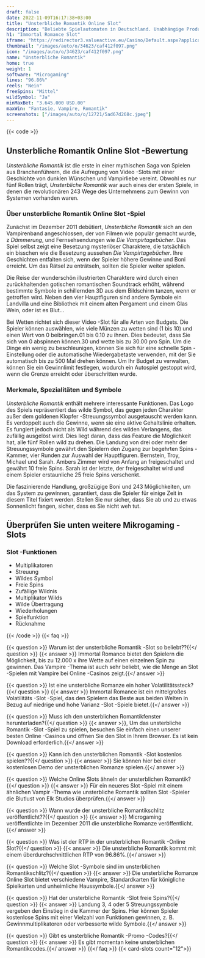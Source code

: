 ```yaml
---
draft: false
date: 2022-11-09T16:17:38+03:00
title: "Unsterbliche Romantik Online Slot"
description: "Beliebte Spielautomaten in Deutschland. Unabhängige Produktbewertungen und exklusive Anmeldeangebote. Jetzt spielen!"
h1: "Immortal Romance Slot"
iframe: "https://redirector3.valueactive.eu/Casino/Default.aspx?applicationid=1023&theme=quickfiressl&usertype=5&sext1=demo&sext2=demo&csid=1866&serverid=1866&variant=MIT-Demo&ul=EN&gameid=ImmortalRomance"
thumbnail: "/images/auto/o/34623/caf412f097.png"
icon: "/images/auto/o/34623/caf412f097.png"
name: "Unsterbliche Romantik"
home: true
weight: 1
software: "Microgaming"
lines: "96.86%"
reels: "Nein"
freeSpins: "Mittel"
wildSymbol: "Ja"
minMaxBet: "3.645.000 USD.00"
maxWin: "Fantasie, Vampire, Romantik"
screenshots: ["/images/auto/o/12721/5ad67d268c.jpeg"]
---
```


{{< code >}}<h2>Unsterbliche Romantik Online Slot -Bewertung</h2><p><em>Unsterbliche Romantik</em> ist die erste in einer mythischen Saga von Spielen aus Branchenführern, die die Aufregung von Video -Slots mit einer Geschichte von dunklen Wünschen und Vampirliebe vereint. Obwohl es nur fünf Rollen trägt, <em>Unsterbliche Romantik</em> war auch eines der ersten Spiele, in denen die revolutionären 243 Wege des Unternehmens zum Gewinn von Systemen vorhanden waren.</p><h3>Über unsterbliche Romantik Online Slot -Spiel</h3><p>Zunächst im Dezember 2011 debütiert, <em>Unsterbliche Romantik</em> sich an den Vampirenband angeschlossen, der von Filmen wie populär gemacht wurde, z <em>Dämmerung</em>, und Fernsehsendungen wie <em>Die Vampirtagebücher</em>. Das Spiel selbst zeigt eine Besetzung mysteriöser Charaktere, die tatsächlich ein bisschen wie die Besetzung aussehen <em>Die Vampirtagebücher</em>. Ihre Geschichten entfalten sich, wenn der Spieler höhere Gewinne und Boni erreicht. Um das Rätsel zu enträtseln, sollten die Spieler weiter spielen.</p><p>Die Reise der wunderschön illustrierten Charaktere wird durch einen zurückhaltenden gotischen romantischen Soundtrack erhöht, während bestimmte Symbole in schillernden 3D aus dem Bildschirm tanzen, wenn er getroffen wird. Neben den vier Hauptfiguren sind andere Symbole ein Landvilla und eine Bibliothek mit einem alten Pergament und einem Glas Wein, oder ist es Blut...</p><p>Bei Wetten richtet sich dieser Video -Slot für alle Arten von Budgets. Die Spieler können auswählen, wie viele Münzen zu wetten sind (1 bis 10) und einen Wert von 0 beibringen.01 bis 0.10 zu ihnen. Dies bedeutet, dass Sie sich von 0 abspinnen können.30 und wette bis zu 30.00 pro Spin. Um die Dinge ein wenig zu beschleunigen, können Sie sich für eine schnelle Spin -Einstellung oder die automatische Wiedergabetaste verwenden, mit der Sie automatisch bis zu 500 Mal drehen können. Um Ihr Budget zu verwalten, können Sie ein Gewinnlimit festlegen, wodurch ein Autospiel gestoppt wird, wenn die Grenze erreicht oder überschritten wurde.</p><h3>Merkmale, Spezialitäten und Symbole</h3><p><em>Unsterbliche Romantik</em> enthält mehrere interessante Funktionen. Das Logo des Spiels repräsentiert das wilde Symbol, das gegen jeden Charakter außer dem goldenen Klopfer -Streuungssymbol ausgetauscht werden kann. Es verdoppelt auch die Gewinne, wenn sie eine aktive Gehaltslinie erhalten. Es fungiert jedoch nicht als Wild während des wilden Verlangens, das zufällig ausgelöst wird. Dies liegt daran, dass das Feature die Möglichkeit hat, alle fünf Rollen wild zu drehen. Die Landung von drei oder mehr der Streuungssymbole gewährt den Spielern den Zugang zur begehrten Spins -Kammer, vier Runden zur Auswahl der Hauptfiguren. Bernstein, Troy, Michael und Sarah. Ambers Zimmer wird von Anfang an freigeschaltet und gewährt 10 freie Spins. Sarah ist der letzte, der freigeschaltet wird und einem Spieler erstaunliche 25 freie Spins verschenkt.</p><p>Die faszinierende Handlung, großzügige Boni und 243 Möglichkeiten, um das System zu gewinnen, garantiert, dass die Spieler für einige Zeit in diesem Titel fixiert werden. Stellen Sie nur sicher, dass Sie ab und zu etwas Sonnenlicht fangen, sicher, dass es Sie nicht weh tut.</p><h2>Überprüfen Sie unten weitere Mikrogaming -Slots</h2><h3>
Slot -Funktionen</h3><ul>
<li></span>
Multiplikatoren</li>
<li></span>
Streuung</li>
<li></span>
Wildes Symbol</li>
<li></span>
Freie Spins</li>
<li></span>
Zufällige Wildnis</li>
<li></span>
Multiplikator Wilds</li>
<li></span>
Wilde Übertragung</li>
<li></span>
Wiederholungen</li>
<li></span>
Spielfunktion</li>
<li></span>
Rücknahme</li></ul>
{{< /code >}}
{{< faq >}}

{{< question >}} Warum ist der unsterbliche Romantik -Slot so beliebt??{{</ question >}}
{{< answer >}} Immortal Romance bietet den Spielern die Möglichkeit, bis zu 12.000 x ihre Wette auf einen einzelnen Spin zu gewinnen. Das Vampire -Thema ist auch sehr beliebt, wie die Menge an Slot -Spielen mit Vampire bei Online -Casinos zeigt.{{</ answer >}}

{{< question >}} Ist eine unsterbliche Romanze ein hoher Volatilitätssteck?{{</ question >}}
{{< answer >}} Immortal Romance ist ein mittelgroßes Volatilitäts -Slot -Spiel, das den Spielern das Beste aus beiden Welten in Bezug auf niedrige und hohe Varianz -Slot -Spiele bietet.{{</ answer >}}

{{< question >}} Muss ich den unsterblichen Romantikfenster herunterladen?{{</ question >}}
{{< answer >}}, Um das unsterbliche Romantik -Slot -Spiel zu spielen, besuchen Sie einfach einen unserer besten Online -Casinos und öffnen Sie den Slot in Ihrem Browser. Es ist kein Download erforderlich.{{</ answer >}}

{{< question >}} Kann ich den unsterblichen Romantik -Slot kostenlos spielen??{{</ question >}}
{{< answer >}} Sie können hier bei einer kostenlosen Demo der unsterblichen Romanze spielen.{{</ answer >}}

{{< question >}} Welche Online Slots ähneln der unsterblichen Romantik?{{</ question >}}
{{< answer >}} Für ein neueres Slot -Spiel mit einem ähnlichen Vampir -Thema wie unsterbliche Romantik sollten Slot -Spieler die Blutlust von Elk Studios überprüfen.{{</ answer >}}

{{< question >}} Wann wurde der unsterbliche Romantikschlitz veröffentlicht??{{</ question >}}
{{< answer >}} Microgaming veröffentlichte im Dezember 2011 die unsterbliche Romanze veröffentlicht.{{</ answer >}}

{{< question >}} Was ist der RTP in der unsterblichen Romantik -Online Slot?{{</ question >}}
{{< answer >}} Die unsterbliche Romantik kommt mit einem überdurchschnittlichen RTP von 96.86%.{{</ answer >}}

{{< question >}} Welche Slot -Symbole sind im unsterblichen Romantikschlitz?{{</ question >}}
{{< answer >}} Die unsterbliche Romanze Online Slot bietet verschiedene Vampire, Standardkarten für königliche Spielkarten und unheimliche Haussymbole.{{</ answer >}}

{{< question >}} Hat der unsterbliche Romantik -Slot freie Spins?{{</ question >}}
{{< answer >}} Landung 3, 4 oder 5 Streuungssymbole vergeben den Einstieg in die Kammer der Spins. Hier können Spieler kostenlose Spins mit einer Vielzahl von Funktionen gewinnen, z. B. Gewinnmultiplikatoren oder verbesserte wilde Symbole.{{</ answer >}}

{{< question >}} Gibt es unsterbliche Romantik -Promo -Codes?{{</ question >}}
{{< answer >}} Es gibt momentan keine unsterblichen Romantikcodes.{{</ answer >}}
{{</ faq >}}
{{< card-slots count="12">}}